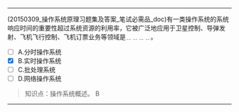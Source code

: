 ---
(20150309_操作系统原理习题集及答案_笔试必需品_doc)有一类操作系统的系统响应时间的重要性超过系统资源的利用率，它被广泛地应用于卫星控制、导弹发
射、飞机飞行控制、飞机订票业务等领域是﹎﹎﹎﹎。
- [ ] A.分时操作系统 
- [x] B.实时操作系统 
- [ ] C.批处理系统 
- [ ] D.网络操作系统

> 知识点：操作系统概述。
> B

---